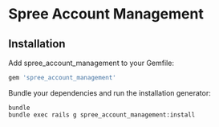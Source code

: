 Spree Account Management
======================

Installation
------------

Add spree_account_management to your Gemfile:

```ruby
gem 'spree_account_management'
```

Bundle your dependencies and run the installation generator:

```shell
bundle
bundle exec rails g spree_account_management:install
```
